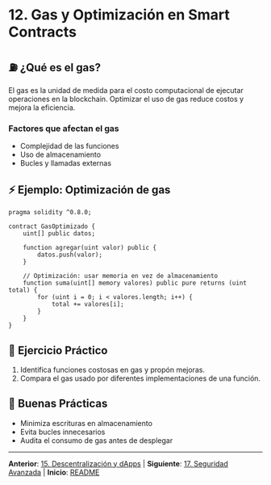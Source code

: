# 12. Gas y Optimización en Smart Contracts

## ⛽ ¿Qué es el gas?

El gas es la unidad de medida para el costo computacional de ejecutar operaciones en la blockchain. Optimizar el uso de gas reduce costos y mejora la eficiencia.

### Factores que afectan el gas

- Complejidad de las funciones
- Uso de almacenamiento
- Bucles y llamadas externas

## ⚡ Ejemplo: Optimización de gas

```solidity
pragma solidity ^0.8.0;

contract GasOptimizado {
	uint[] public datos;

	function agregar(uint valor) public {
		datos.push(valor);
	}

	// Optimización: usar memoria en vez de almacenamiento
	function suma(uint[] memory valores) public pure returns (uint total) {
		for (uint i = 0; i < valores.length; i++) {
			total += valores[i];
		}
	}
}
```

## 📝 Ejercicio Práctico

1. Identifica funciones costosas en gas y propón mejoras.
2. Compara el gas usado por diferentes implementaciones de una función.

## 🎯 Buenas Prácticas

- Minimiza escrituras en almacenamiento
- Evita bucles innecesarios
- Audita el consumo de gas antes de desplegar

---

**Anterior**: [15. Descentralización y dApps](./15-descentralizacion-dapps.md) | **Siguiente**: [17. Seguridad Avanzada](./17-seguridad-avanzada-smart-contracts.md) | **Inicio**: [README](../README.md)
